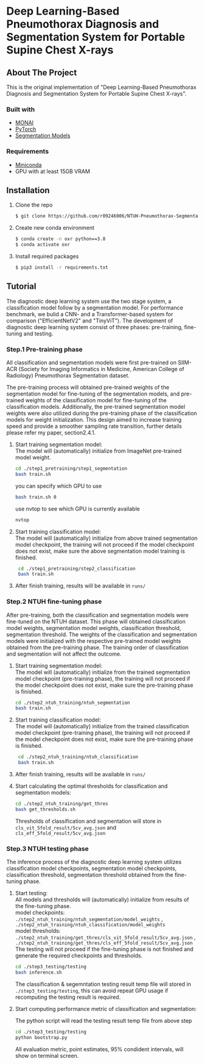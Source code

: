 # Deep Learning-Based Pneumothorax Diagnosis and Segmentation System for Portable Supine Chest X-rays

## About The Project
This is the original implementation of "Deep Learning-Based Pneumothorax Diagnosis and Segmentation System for Portable Supine Chest X-rays".



### Built with
* [MONAI](https://monai.io/)
* [PyTorch](https://pytorch.org/)
* [Segmentation Models](https://segmentation-models.readthedocs.io/en/latest/)

### Requirements
* [Miniconda](https://docs.conda.io/en/latest/miniconda.html)
* GPU with at least 15GB VRAM

## Installation
1. Clone the repo
   ```sh
   $ git clone https://github.com/r09246006/NTUH-Pneumothorax-Segmentation.git
   ```
2. Create new conda environment
   ```sh
   $ conda create -n oxr python==3.8
   $ conda activate oxr
   ```
3. Install required packages
   ```sh
   $ pip3 install -r requirements.txt
   ```

## Tutorial
The diagnostic deep learning system use the two stage system, a classification model follow by a segmentation model. For performance benchmark, we bulid a CNN- and a Transformer-based system for comparison ("EfficientNetV2" and "TinyViT").
The development of diagnostic deep learning system consist of three phases: pre-training, fine-tuning and testing.


### Step.1 Pre-training phase
All classification and segmentation models were first pre-trained on SIIM-ACR (Society for Imaging Informatics in Medicine, American College of Radiology) Pneumothorax Segmentation dataset.

The pre-training process will obtained pre-trained weights of the segmentation model for fine-tuning of the segmentation models, and pre-trained weights of the classification model for fine-tuning of the classification models. Additionally, the pre-trained segmentation model weights were also utilized during
the pre-training phase of the classification models for weight initialization. This design aimed to increase training speed and provide a smoother sampling rate transition, further details please refer my paper, section2.4.1. 

1. Start training segmentation model:\
    The model will (automatically) initialize from ImageNet pre-trained model weight.
    ```sh
    cd ./step1_pretraining/step1_segmentation
    bash train.sh
    ```
    you can specify which GPU to use
    ```sh
    bash train.sh 0
    ```
    use nvtop to see which GPU is currently available
    ```sh
    nvtop
    ```


2. Start training classification model:\
    The model will (automatically) initialize from above trained segmentation model checkpoint, the training will not proceed if the model checkpoint does not exist, make sure the above segmentation model training is finished.

   ```sh
    cd ./step1_pretraining/step2_classification
    bash train.sh
    ```

3. After finish training, results will be available in `runs/`

### Step.2 NTUH fine-tuning phase

After pre-training, both the classification and segmentation models were fine-tuned on the NTUH dataset. This phase will obtained classification model weights, segmentation model weights, classification threshold, segmentation threshold. The weights of the classification and segmentation models were initialized with the respective pre-trained model weights obtained from the pre-training phase. The training order of classification and segmentation will not affect the outcome.

1. Start training segmentation model:\
    The model will (automatically) initialize from the trained segmentation model checkpoint (pre-training phase), the training will not proceed if the model checkpoint does not exist, make sure the pre-training phase is finished.
    ```sh
    cd ./step2_ntuh_training/ntuh_segmentation
    bash train.sh
    ```


2. Start training classification model:\
    The model will (automatically) initialize from the trained classification model checkpoint (pre-training phase), the training will not proceed if the model checkpoint does not exist, make sure the pre-training phase is finished.

   ```sh
    cd ./step2_ntuh_training/ntuh_classification
    bash train.sh
    ```

3. After finish training, results will be available in `runs/`

4. Start calculating the optimal thresholds for classification and segmentation models:
    ```sh
    cd ./step2_ntuh_training/get_thres
    bash get_thresholds.sh
    ```
    Thresholds of classification and segmentation will store in `cls_vit_5fold_result/5cv_avg.json` and `cls_eff_5fold_result/5cv_avg.json`


### Step.3 NTUH testing phase

The inference process of the diagnostic deep learning system utilizes classification model checkpoints, segmentation model checkpoints, classification threshold, segmentation threshold obtained from the fine-tuning phase.

1. Start testing:\
    All models and thresholds will (automatically) initialize from results of the fine-tuning phase. \
    model checkpoints: `./step2_ntuh_training/ntuh_segmentation/model_weights` , `./step2_ntuh_training/ntuh_classification/model_weights`\
    model thresholds: `./step2_ntuh_training/get_thres/cls_vit_5fold_result/5cv_avg.json` , `./step2_ntuh_training/get_thres/cls_eff_5fold_result/5cv_avg.json`\
    The testing will not proceed if the fine-tuning phase is not finished and generate the required checkpoints and thresholds.


    ```sh
    cd ./step3_testing/testing
    bash inference.sh
    ```

    The classification & segemntation testing result temp file will stored in `./step3_testing/testing`, this can avoid repeat GPU usage if recomputing the testing result is required.

2. Start computing performance metric of        classification and segmentation:

    The python script will read the testing result temp file from above step

    ```sh
    cd ./step3_testing/testing
    python bootstrap.py
    ```
    All evaluation metric, point estimates, 95% condident intervals, will show on terminal screen.
